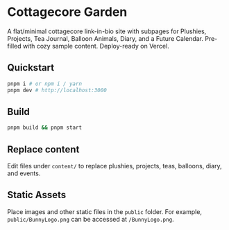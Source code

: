 # Cottagecore Garden

A flat/minimal cottagecore link-in-bio site with subpages for Plushies, Projects, Tea Journal, Balloon Animals, Diary, and a Future Calendar. Pre-filled with cozy sample content. Deploy-ready on Vercel.

## Quickstart
```bash
pnpm i # or npm i / yarn
pnpm dev # http://localhost:3000
```
## Build
```bash
pnpm build && pnpm start
```

## Replace content
Edit files under `content/` to replace plushies, projects, teas, balloons, diary, and events.

## Static Assets
Place images and other static files in the `public` folder. For example, `public/BunnyLogo.png` can be accessed at `/BunnyLogo.png`.
